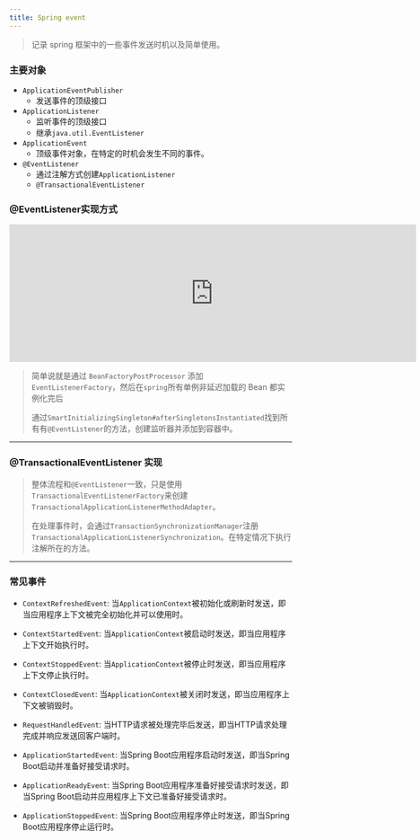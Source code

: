 ```yaml
---
title: Spring event 
---
```


> 记录 spring 框架中的一些事件发送时机以及简单使用。

### 主要对象

- `ApplicationEventPublisher`
  - 发送事件的顶级接口
- `ApplicationListener`
  - 监听事件的顶级接口
  - 继承`java.util.EventListener` 
- `ApplicationEvent`
  - 顶级事件对象，在特定的时机会发生不同的事件。
- `@EventListener`
  - 通过注解方式创建`ApplicationListener`
  - `@TransactionalEventListener`

### @EventListener实现方式

<iframe id="embed_dom" name="embed_dom" frameborder="0" style="display:block;width:725px; height:245px;" src="https://www.processon.com/embed/647ed53262920078257f645c"></iframe>

> 简单说就是通过 `BeanFactoryPostProcessor` 添加 `EventListenerFactory`，然后在`spring`所有单例非延迟加载的 Bean 都实例化完后
>
> 通过`SmartInitializingSingleton#afterSingletonsInstantiated`找到所有有`@EventListener`的方法，创建监听器并添加到容器中。

------



### @TransactionalEventListener 实现

> 整体流程和`@EventListener`一致，只是使用`TransactionalEventListenerFactory`来创建`TransactionalApplicationListenerMethodAdapter`。
>
> 在处理事件时，会通过`TransactionSynchronizationManager`注册`TransactionalApplicationListenerSynchronization`。在特定情况下执行注解所在的方法。

------



### 常见事件

- `ContextRefreshedEvent`: 当`ApplicationContext`被初始化或刷新时发送，即当应用程序上下文被完全初始化并可以使用时。

- `ContextStartedEvent`: 当`ApplicationContext`被启动时发送，即当应用程序上下文开始执行时。

- `ContextStoppedEvent`: 当`ApplicationContext`被停止时发送，即当应用程序上下文停止执行时。

- `ContextClosedEvent`: 当`ApplicationContext`被关闭时发送，即当应用程序上下文被销毁时。

- `RequestHandledEvent`: 当HTTP请求被处理完毕后发送，即当HTTP请求处理完成并响应发送回客户端时。

- `ApplicationStartedEvent`: 当Spring Boot应用程序启动时发送，即当Spring Boot启动并准备好接受请求时。
- `ApplicationReadyEvent`: 当Spring Boot应用程序准备好接受请求时发送，即当Spring Boot启动并应用程序上下文已准备好接受请求时。
- `ApplicationStoppedEvent`: 当Spring Boot应用程序停止时发送，即当Spring Boot应用程序停止运行时。